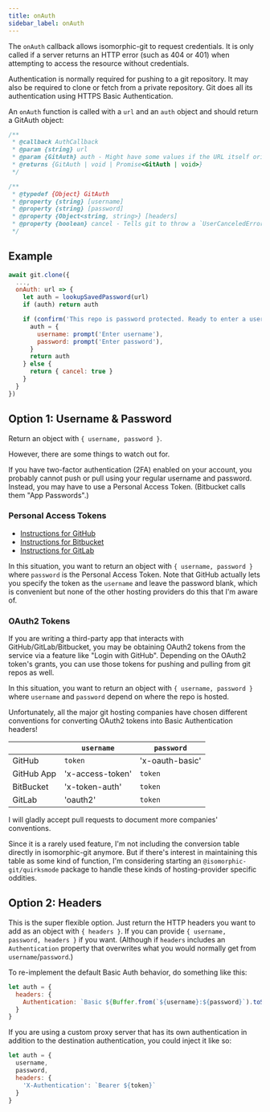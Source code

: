 ```yaml
---
title: onAuth
sidebar_label: onAuth
---
```


The `onAuth` callback allows isomorphic-git to request credentials.
It is only called if a server returns an HTTP error (such as 404 or 401) when attempting to access the resource without credentials.

Authentication is normally required for pushing to a git repository.
It may also be required to clone or fetch from a private repository.
Git does all its authentication using HTTPS Basic Authentication.

An `onAuth` function is called with a `url` and an `auth` object and should return a GitAuth object:

```ts
/**
 * @callback AuthCallback
 * @param {string} url
 * @param {GitAuth} auth - Might have some values if the URL itself originally contained a username or password.
 * @returns {GitAuth | void | Promise<GitAuth | void>}
 */

/**
 * @typedef {Object} GitAuth
 * @property {string} [username]
 * @property {string} [password]
 * @property {Object<string, string>} [headers]
 * @property {boolean} cancel - Tells git to throw a `UserCanceledError` (instead of an `HTTPError`).
 */
```

## Example

```js
await git.clone({
  ...,
  onAuth: url => {
    let auth = lookupSavedPassword(url)
    if (auth) return auth

    if (confirm('This repo is password protected. Ready to enter a username & password?')) {
      auth = {
        username: prompt('Enter username'),
        password: prompt('Enter password'),
      }
      return auth
    } else {
      return { cancel: true }
    }
  }
})
```

## Option 1: Username & Password

Return an object with `{ username, password }`.

However, there are some things to watch out for.

If you have two-factor authentication (2FA) enabled on your account, you
probably cannot push or pull using your regular username and password.
Instead, you may have to use a Personal Access Token. (Bitbucket calls them "App Passwords".)

### Personal Access Tokens

- [Instructions for GitHub](https://help.github.com/articles/creating-a-personal-access-token-for-the-command-line/)
- [Instructions for Bitbucket](https://confluence.atlassian.com/bitbucket/app-passwords-828781300.html)
- [Instructions for GitLab](https://docs.gitlab.com/ee/user/profile/personal_access_tokens.html)

In this situation, you want to return an object with `{ username, password }` where `password` is the Personal Access Token.
Note that GitHub actually lets you specify the token as the `username` and leave the password blank, which is convenient but none of the other hosting providers do this that I'm aware of.

### OAuth2 Tokens

If you are writing a third-party app that interacts with GitHub/GitLab/Bitbucket, you may be obtaining
OAuth2 tokens from the service via a feature like "Login with GitHub".
Depending on the OAuth2 token's grants, you can use those tokens for pushing and pulling from git repos as well.

In this situation, you want to return an object with `{ username, password }` where `username` and `password` depend on where the repo is hosted.

Unfortunately, all the major git hosting companies have chosen different conventions for converting OAuth2 tokens into Basic Authentication headers!

|            | `username`       | `password`      |
| ---------- | ---------------- | --------------- |
| GitHub     | `token`          | 'x-oauth-basic' |
| GitHub App | 'x-access-token' | `token`         |
| BitBucket  | 'x-token-auth'   | `token`         |
| GitLab     | 'oauth2'         | `token`         |

I will gladly accept pull requests to document more companies' conventions.

Since it is a rarely used feature, I'm not including the conversion table directly in isomorphic-git anymore.
But if there's interest in maintaining this table as some kind of function, I'm considering starting an `@isomorphic-git/quirksmode` package to handle these kinds of hosting-provider specific oddities.

## Option 2: Headers

This is the super flexible option. Just return the HTTP headers you want to add as an object with `{ headers }`.
If you can provide `{ username, password, headers }` if you want. (Although if `headers` includes an `Authentication` property that overwrites what you would normally get from `username`/`password`.)

To re-implement the default Basic Auth behavior, do something like this:

```js
let auth = {
  headers: {
    Authentication: `Basic ${Buffer.from(`${username}:${password}`).toString('base64')}`
  }
}
```

If you are using a custom proxy server that has its own authentication in addition to the destination authentication, you could inject it like so:

```js
let auth = {
  username,
  password,
  headers: {
    'X-Authentication': `Bearer ${token}`
  }
}
```
